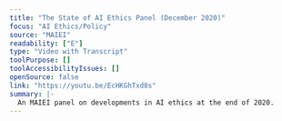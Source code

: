 ```yaml
---
title: "The State of AI Ethics Panel (December 2020)"
focus: "AI Ethics/Policy"
source: "MAIEI"
readability: ["E"]
type: "Video with Transcript"
toolPurpose: []
toolAccessibilityIssues: []
openSource: false
link: "https://youtu.be/EcHKGhTxd8s"
summary: |-
  An MAIEI panel on developments in AI ethics at the end of 2020.
---
```


